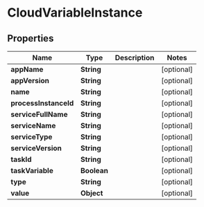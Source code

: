 
# CloudVariableInstance

## Properties
Name | Type | Description | Notes
------------ | ------------- | ------------- | -------------
**appName** | **String** |  |  [optional]
**appVersion** | **String** |  |  [optional]
**name** | **String** |  |  [optional]
**processInstanceId** | **String** |  |  [optional]
**serviceFullName** | **String** |  |  [optional]
**serviceName** | **String** |  |  [optional]
**serviceType** | **String** |  |  [optional]
**serviceVersion** | **String** |  |  [optional]
**taskId** | **String** |  |  [optional]
**taskVariable** | **Boolean** |  |  [optional]
**type** | **String** |  |  [optional]
**value** | **Object** |  |  [optional]



